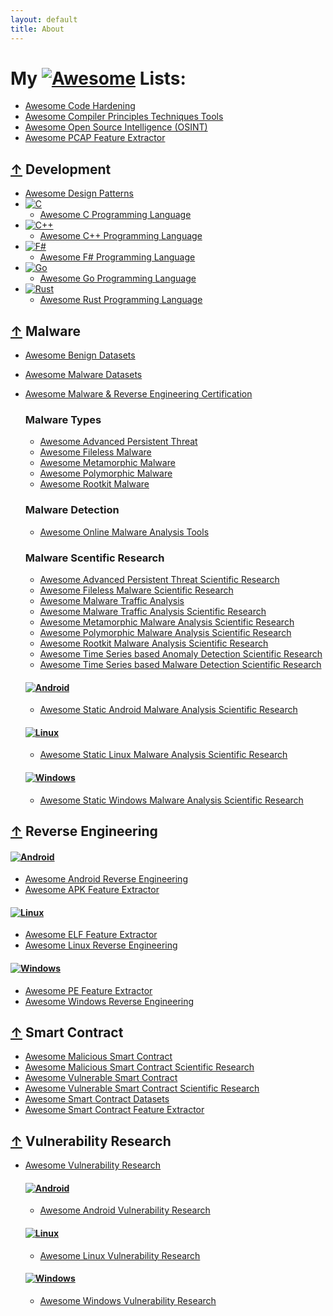 ```yaml
---
layout: default
title: About
---
```

# My [![Awesome](https://awesome.re/badge.svg)](https://awesome.re) Lists:
* [Awesome Code Hardening](https://github.com/cybersecurity-dev/awesome-code-hardening)
* [Awesome Compiler Principles Techniques Tools](https://github.com/cybersecurity-dev/awesome-compiler-principles-techniques-tools)
* [Awesome Open Source Intelligence (OSINT)](https://github.com/cybersecurity-dev/awesome-open-source-intelligence)
* [Awesome PCAP Feature Extractor](https://github.com/cybersecurity-dev/awesome-pcap-feature-extractor)

## [↑](#my--lists) Development
  * [Awesome Design Patterns](https://github.com/cybersecurity-dev/awesome-design-patterns)
  * [![C](https://img.shields.io/badge/C-00599C?logo=c&logoColor=white)](#)
    * [Awesome C Programming Language](https://github.com/cybersecurity-dev/awesome-c-programming-language)
  * [![C++](https://img.shields.io/badge/C++-%2300599C.svg?logo=c%2B%2B&logoColor=white)](#)
    * [Awesome C++ Programming Language](https://github.com/cybersecurity-dev/awesome-cpp-programming-language)
  * [![F#](https://img.shields.io/badge/F%23-378BBA?logo=fsharp&logoColor=fff)](#)
    * [Awesome F# Programming Language](https://github.com/cybersecurity-dev/awesome-fsharp-programming-language)
  * [![Go](https://img.shields.io/badge/Go-%2300ADD8.svg?&logo=go&logoColor=white)](#)
    * [Awesome Go Programming Language](https://github.com/cybersecurity-dev/awesome-go-programming-language)
  * [![Rust](https://img.shields.io/badge/Rust-%23000000.svg?e&logo=rust&logoColor=white)](#)
    * [Awesome Rust Programming Language](https://github.com/cybersecurity-dev/awesome-rust-programming-language)

## [↑](#my--lists) Malware
 * [Awesome Benign Datasets](https://github.com/cybersecurity-dev/awesome-benign-datasets)
 * [Awesome Malware Datasets](https://github.com/cybersecurity-dev/awesome-malware-datasets)
 * [Awesome Malware & Reverse Engineering Certification](https://github.com/cybersecurity-dev/awesome-malware-reverse-engineering-certification)
   ### Malware Types
    * [Awesome Advanced Persistent Threat](https://github.com/cybersecurity-dev/awesome-advanced-persistent-threat)
    * [Awesome Fileless Malware](https://github.com/cybersecurity-dev/awesome-fileless-malware)
    * [Awesome Metamorphic Malware](https://github.com/cybersecurity-dev/awesome-metamorphic-malware)
    * [Awesome Polymorphic Malware](https://github.com/cybersecurity-dev/awesome-polymorphic-malware)
    * [Awesome Rootkit Malware](https://github.com/cybersecurity-dev/awesome-rootkit-malware)

   ### Malware Detection
    * [Awesome Online Malware Analysis Tools](https://github.com/cybersecurity-dev/awesome-online-malware-analysis-tools)

   ### Malware Scentific Research
    * [Awesome Advanced Persistent Threat Scientific Research](https://github.com/cybersecurity-dev/awesome-advanced-persistent-threat-scientific-research)
    * [Awesome Fileless Malware Scientific Research](https://github.com/cybersecurity-dev/awesome-fileless-malware-scientific-research)
    * [Awesome Malware Traffic Analysis](https://github.com/cybersecurity-dev/awesome-malware-traffic-analysis)
    * [Awesome Malware Traffic Analysis Scientific Research](https://github.com/cybersecurity-dev/awesome-malware-traffic-analysis-scientific-research)
    * [Awesome Metamorphic Malware Analysis Scientific Research](https://github.com/cybersecurity-dev/awesome-metamorphic-malware-analysis-scientific-research)
    * [Awesome Polymorphic Malware Analysis Scientific Research](https://github.com/cybersecurity-dev/awesome-polymorphic-malware-analysis-scientific-research)
    * [Awesome Rootkit Malware Analysis Scientific Research](https://github.com/cybersecurity-dev/awesome-rootkit-malware-analysis-scientific-research)
    * [Awesome Time Series based Anomaly Detection Scientific Research](https://github.com/cybersecurity-dev/awesome-time-series-anomaly-detection-scientific-research)
    * [Awesome Time Series based Malware Detection Scientific Research](https://github.com/cybersecurity-dev/awesome-time-series-malware-detection-scientific-research)

    #### [![Android](https://img.shields.io/badge/Android-3DDC84?logo=android&logoColor=white)](#)
     * [Awesome Static Android Malware Analysis Scientific Research](https://github.com/cybersecurity-dev/awesome-static-android-malware-analysis-scientific-research)

    #### [![Linux](https://img.shields.io/badge/Linux-FCC624?logo=linux&logoColor=black)](#)
     * [Awesome Static Linux Malware Analysis Scientific Research](https://github.com/cybersecurity-dev/awesome-static-linux-malware-analysis-scientific-research)

    #### [![Windows](https://custom-icon-badges.demolab.com/badge/Windows-0078D6?logo=windows11&logoColor=white)](#)
     * [Awesome Static Windows Malware Analysis Scientific Research](https://github.com/cybersecurity-dev/awesome-static-windows-malware-analysis-scientific-research)

## [↑](#my--lists) Reverse Engineering

#### [![Android](https://img.shields.io/badge/Android-3DDC84?logo=android&logoColor=white)](#)
* [Awesome Android Reverse Engineering](https://github.com/cybersecurity-dev/awesome-android-reverse-engineering)
* [Awesome APK Feature Extractor](https://github.com/cybersecurity-dev/awesome-apk-feature-extractor)

#### [![Linux](https://img.shields.io/badge/Linux-FCC624?logo=linux&logoColor=black)](#)
* [Awesome ELF Feature Extractor](https://github.com/cybersecurity-dev/awesome-elf-feature-extractor)
* [Awesome Linux Reverse Engineering](https://github.com/cybersecurity-dev/awesome-linux-reverse-engineering/)

#### [![Windows](https://custom-icon-badges.demolab.com/badge/Windows-0078D6?logo=windows11&logoColor=white)](#)
* [Awesome PE Feature Extractor](https://github.com/cybersecurity-dev/awesome-pe-feature-extractor)
* [Awesome Windows Reverse Engineering](https://github.com/cybersecurity-dev/awesome-windows-reverse-engineering)

## [↑](#my--lists) Smart Contract
* [Awesome Malicious Smart Contract](https://github.com/cybersecurity-dev/awesome-malicious-smart-contract)
* [Awesome Malicious Smart Contract Scientific Research](https://github.com/cybersecurity-dev/awesome-malicious-smart-contract-scientific-research)
* [Awesome Vulnerable Smart Contract](https://github.com/cybersecurity-dev/awesome-vulnerable-smart-contract)
* [Awesome Vulnerable Smart Contract Scientific Research](https://github.com/cybersecurity-dev/awesome-vulnerable-smart-contract-scientific-research)
* [Awesome Smart Contract Datasets](https://github.com/cybersecurity-dev/awesome-smartcontract-datasets)
* [Awesome Smart Contract Feature Extractor](https://github.com/cybersecurity-dev/awesome-smartcontract-feature-extractor)

## [↑](#my--lists) Vulnerability Research
* [Awesome Vulnerability Research](https://github.com/cybersecurity-dev/awesome-vulnerability-research)

  #### [![Android](https://img.shields.io/badge/Android-3DDC84?logo=android&logoColor=white)](#)
    * [Awesome Android Vulnerability Research](https://github.com/cybersecurity-dev/awesome-android-vulnerability-research)

  #### [![Linux](https://img.shields.io/badge/Linux-FCC624?logo=linux&logoColor=black)](#)
    * [Awesome Linux Vulnerability Research](https://github.com/cybersecurity-dev/awesome-linux-vulnerability-research)

  #### [![Windows](https://custom-icon-badges.demolab.com/badge/Windows-0078D6?logo=windows11&logoColor=white)](#)
    * [Awesome Windows Vulnerability Research](https://github.com/cybersecurity-dev/awesome-windows-vulnerability-research)
